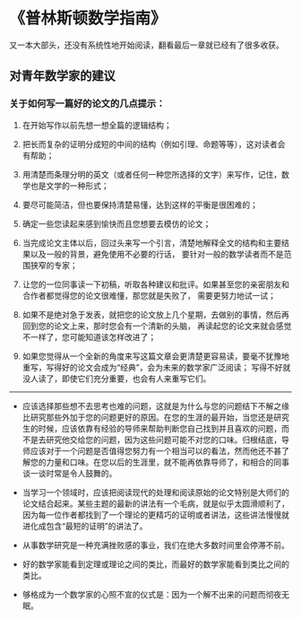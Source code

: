 # 《普林斯顿数学指南》

又一本大部头，还没有系统性地开始阅读，翻看最后一章就已经有了很多收获。

## 对青年数学家的建议

### 关于如何写一篇好的论文的几点提示：

1.  在开始写作以前先想一想全篇的逻辑结构；

2.  把长而复杂的证明分成短的中间的结构（例如引理、命题等等），这对读者会有帮助；

3.  用清楚而条理分明的英文（或者任何一种您所选择的文字）来写作，记住，数学也是文学的一种形式；

4.  要尽可能简洁，但也要保持清楚易懂，达到这样的平衡是很困难的；

5.  确定一些您读起来感到愉快而且您想要去模仿的论文；

6.  当完成论文主体以后，回过头来写一个引言，清楚地解释全文的结构和主要结果以及一般的背景，避免使用不必要的行话，
    要针对一般的数学读者而不是范围狭窄的专家；

7.  让您的一位同事读一下初稿，听取各种建议和批评。如果甚至您的亲密朋友和合作者都觉得您的论文很难懂，那您就是失败了，
    需要更努力地试一试；

8.  如果不是绝对急于发表，就把您的论文放上几个星期，去做别的事情，然后再回到您的论文上来，那时您会有一个清新的头脑，
    再读起您的论文来就会感觉不一样了，您可能知道该怎样改进了；

9.  如果您觉得从一个全新的角度来写这篇文章会更清楚更容易读，要毫不犹豫地重写，写得好的论文会成为“经典”，会为未来的数学家广泛阅读；
    写得不好就没人读了，即使它们充分重要，也会有人来重写它们。

***

*   应该选择那些想不去思考也难的问题，这就是为什么与您的问题结下不解之缘比研究那些外加于您的问题更好的原因。在您的生涯的最开始，当您还是研究生的时候，应该依靠有经验的导师来帮助判断您自己找到并且喜欢的问题，而不是去研究他交给您的问题，因为这些问题可能不对您的口味。归根结底，导师应该对于一个问题是否值得您努力有一个相当可以的看法，然而他还不甚了解您的力量和口味。在您以后的生涯里，就不能再依靠导师了，和相合的同事谈一谈时常是令人鼓舞的。

*   当学习一个领域时，应该把阅读现代的处理和阅读原始的论文特别是大师们的论文结合起来。某些主题的最新的讲法有一个毛病，就是似乎太圆滑顺利了，因为每一位作者都找到了一个理论的更精巧的证明或者讲法，这些讲法慢慢就进化成包含“最短的证明”的讲法了。

*   从事数学研究是一种充满挫败感的事业，我们在绝大多数时间里会停滞不前。

*   好的数学家能看到定理或理论之间的类比，而最好的数学家能看到类比之间的类比。

*   够格成为一个数学家的心照不宣的仪式是：因为一个解不出来的问题而彻夜无眠。
